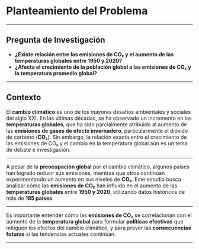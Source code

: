 # Planteamiento del Problema

---

## Pregunta de Investigación

- **¿Existe relación entre las emisiones de CO₂ y el aumento de las temperaturas globales entre 1950 y 2020?**
- **¿Afecta el crecimiento de la población global a las emisiones de CO₂ y la temperatura promedio global?**

---

## Contexto

El **cambio climático** es uno de los mayores desafíos ambientales y sociales del siglo XXI. En las últimas décadas, se ha observado un incremento en las **temperaturas globales**, que ha sido parcialmente atribuido al aumento de las **emisiones de gases de efecto invernadero**, particularmente el dióxido de carbono (**CO₂**). Sin embargo, la relación exacta entre el crecimiento de las emisiones de CO₂ y el cambio en la temperatura global aún es un tema de debate e investigación.

---

A pesar de la **preocupación global** por el cambio climático, algunos países han logrado reducir sus emisiones, mientras que otros continúan experimentando un aumento en sus niveles de **CO₂**. Este estudio busca analizar cómo las **emisiones de CO₂** han influido en el aumento de las **temperaturas globales** entre **1950 y 2020**, utilizando datos históricos de más de **185 países**.

---

Es importante entender cómo las **emisiones de CO₂** se correlacionan con el aumento de la **temperatura global** para formular **políticas efectivas** que mitiguen los efectos del cambio climático, y para prever las **consecuencias futuras** si las tendencias actuales continúan.

---
